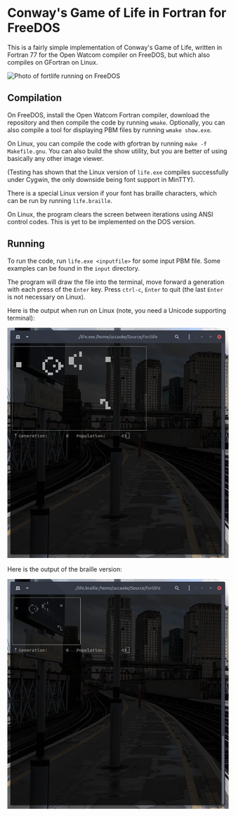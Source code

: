 # Conway's Game of Life in Fortran for FreeDOS

This is a fairly simple implementation of Conway's Game of Life, written in Fortran 77 for the Open Watcom compiler on FreeDOS, but which also compiles on GFortran on Linux.

![Photo of fortlife running on FreeDOS](https://pbs.twimg.com/media/DBexs7TW0AIRzaK.jpg:large)

## Compilation

On FreeDOS, install the Open Watcom Fortran compiler, download the repository and then compile the code by running `wmake`.  Optionally, you can also compile a tool for displaying PBM files by running `wmake show.exe`.

On Linux, you can compile the code with gfortran by running `make -f Makefile.gnu`.  You can also build the show utility, but you are better of using basically any other image viewer.

(Testing has shown that the Linux version of `life.exe` compiles successfully under Cygwin, the only downside being font support in MinTTY).

There is a special Linux version if your font has braille characters, which can be run by running `life.braille`.

On Linux, the program clears the screen between iterations using ANSI control codes.  This is yet to be implemented on the DOS version.

## Running

To run the code, run `life.exe <inputfile>` for some input PBM file.  Some examples can be found in the `input` directory.

The program will draw the file into the terminal, move forward a generation with each press of the `Enter` key. Press `ctrl-c`, `Enter` to quit (the last `Enter` is not necessary on Linux).

Here is the output when run on Linux (note, you need a Unicode supporting terminal):

![Screenshot of fortlife running on Linux](images/fortlife-linux.png)

Here is the output of the braille version:

![Screenshot of fortlife running on Linux](images/fortlife-braille.png)

